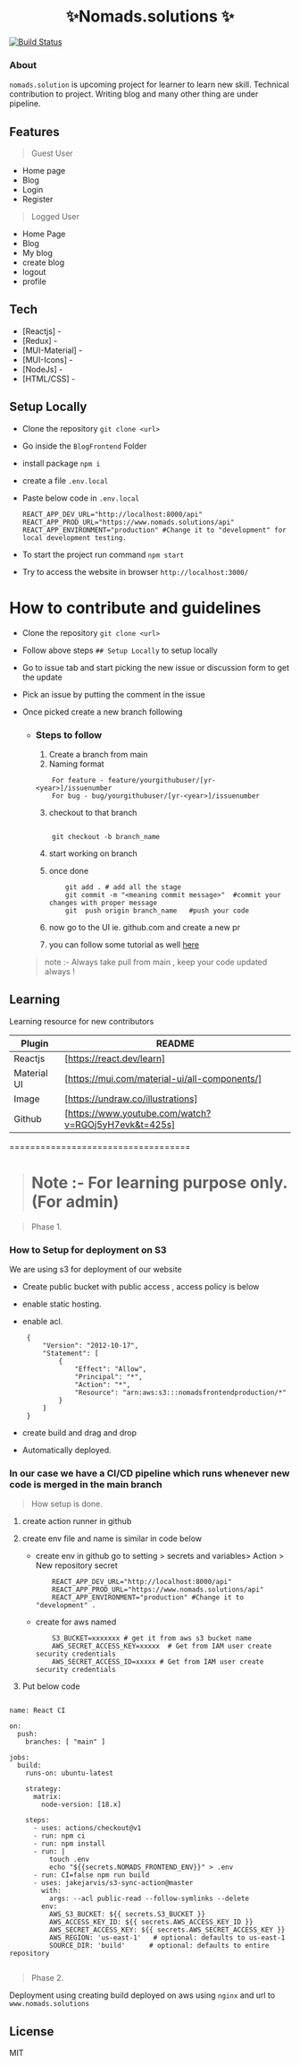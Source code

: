<h1 align="center"> ✨Nomads.solutions ✨ </h1>

[![Build Status](https://travis-ci.org/joemccann/dillinger.svg?branch=master)](https://travis-ci.org/joemccann/dillinger)

### About
```nomads.solution``` is upcoming project for learner to learn new skill. Technical contribution to project. Writing blog and many other thing are under pipeline.

## Features

> Guest User
- Home page 
- Blog 
- Login
- Register

> Logged User
- Home Page
- Blog
- My blog
- create blog
- logout
- profile


## Tech

- [Reactjs] - 
- [Redux] - 
- [MUI-Material] -
- [MUI-Icons] - 
- [NodeJs] -
- [HTML/CSS] - 


## Setup Locally
- Clone the repository ``` git clone <url> ```
- Go inside the ```BlogFrontend``` Folder
- install package ```npm i ```
- create a file ``` .env.local ```
- Paste below code in ```.env.local ```

    ```
    REACT_APP_DEV_URL="http://localhost:8000/api"
    REACT_APP_PROD_URL="https://www.nomads.solutions/api"
    REACT_APP_ENVIRONMENT="production" #Change it to "development" for local development testing.
    ```
- To start the project run command ```npm start```
- Try to access the website in browser ```http://localhost:3000/```

# How to contribute and guidelines
- Clone the repository ``` git clone <url> ```
- Follow above steps ``` ## Setup Locally ``` to setup locally 
- Go to issue tab and start picking the new issue or discussion form to get the update
- Pick an issue by putting the comment in the issue
- Once picked create a new branch following 

    - ### Steps to follow 
        1. Create a branch from main
        2. Naming format

        ```
            For feature - feature/yourgithubuser/[yr-<year>]/issuenumber
            For bug - bug/yourgithubuser/[yr-<year>]/issuenumber

        ```

        3. checkout to that branch
        ```

            git checkout -b branch_name 

        ```

        4. start working on branch

        5. once done 
            ```
                git add . # add all the stage
                git commit -m "<meaning commit message>"  #commit your changes with proper message
                git  push origin branch_name   #push your code

            ```
        6. now go to the UI ie. github.com and create a new pr 
        7. you can follow some tutorial as well [here](https://www.youtube.com/watch?v=8lGpZkjnkt4)

  > note :- Always take pull from main , keep your code updated always ! 

## Learning

Learning resource for new contributors 

| Plugin | README |
| ------ | ------ |
| Reactjs | [https://react.dev/learn] |
| Material UI | [https://mui.com/material-ui/all-components/] |
| Image | [https://undraw.co/illustrations] |
| Github | [https://www.youtube.com/watch?v=RGOj5yH7evk&t=425s]


===================================

> # Note :- For learning purpose only.(For admin)

> Phase 1. 

### How to Setup for deployment on S3 

We are using s3 for deployment of our website 
- Create public bucket with public access , access policy is below
- enable static hosting.
- enable acl.

   ```
    {
        "Version": "2012-10-17",
        "Statement": [
            {
                "Effect": "Allow",
                "Principal": "*",
                "Action": "*",
                "Resource": "arn:aws:s3:::nomadsfrontendproduction/*"
            }
        ]
    }

   ```
- create build and drag and drop
- Automatically deployed.

### In our case we have a CI/CD pipeline which runs whenever new code is merged in the main branch

> How setup is done. 
 
1. create action runner in github
2. create env file and name is similar in code below 
    - create env in github  go to setting >  secrets and variables> Action > New repository secret 

        ```
            REACT_APP_DEV_URL="http://localhost:8000/api"
            REACT_APP_PROD_URL="https://www.nomads.solutions/api"
            REACT_APP_ENVIRONMENT="production" #Change it to "development" .

        ```
   - create for aws named
        ```
            S3_BUCKET=xxxxxxx # get it from aws s3 bucket name
            AWS_SECRET_ACCESS_KEY=xxxxx  # Get from IAM user create security credentials
            AWS_SECRET_ACCESS_ID=xxxxx # Get from IAM user create security credentials

        ```

3. Put below code 

```

name: React CI

on:
  push:
    branches: [ "main" ]

jobs:
  build:
    runs-on: ubuntu-latest

    strategy:
      matrix:
        node-version: [18.x]
    
    steps:
      - uses: actions/checkout@v1
      - run: npm ci
      - run: npm install
      - run: |
          touch .env
          echo "${{secrets.NOMADS_FRONTEND_ENV}}" > .env
      - run: CI=false npm run build
      - uses: jakejarvis/s3-sync-action@master
        with:
          args: --acl public-read --follow-symlinks --delete
        env: 
          AWS_S3_BUCKET: ${{ secrets.S3_BUCKET }}
          AWS_ACCESS_KEY_ID: ${{ secrets.AWS_ACCESS_KEY_ID }}
          AWS_SECRET_ACCESS_KEY: ${{ secrets.AWS_SECRET_ACCESS_KEY }}
          AWS_REGION: 'us-east-1'   # optional: defaults to us-east-1
          SOURCE_DIR: 'build'      # optional: defaults to entire repository


```

> Phase 2.

Deployment using creating build deployed on aws using ```nginx```  and url to ```www.nomads.solutions```


## License
MIT
   